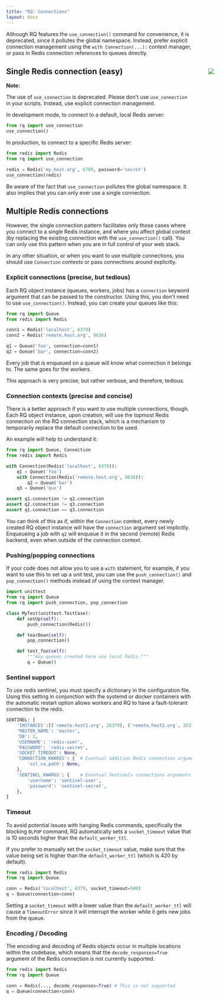 ```yaml
---
title: "RQ: Connections"
layout: docs
---
```


Although RQ features the `use_connection()` command for convenience, it
is deprecated, since it pollutes the global namespace.  Instead, prefer explicit
connection management using the `with Connection(...):` context manager, or
pass in Redis connection references to queues directly.


## Single Redis connection (easy)

<div class="warning">
    <img style="float: right; margin-right: -60px; margin-top: -38px" src="/img/warning.png" />
    <strong>Note:</strong>
    <p>
        The use of <code>use_connection</code> is deprecated.
        Please don't use <code>use_connection</code> in your scripts.
        Instead, use explicit connection management.
    </p>
</div>

In development mode, to connect to a default, local Redis server:

```python
from rq import use_connection
use_connection()
```

In production, to connect to a specific Redis server:

```python
from redis import Redis
from rq import use_connection

redis = Redis('my.host.org', 6789, password='secret')
use_connection(redis)
```

Be aware of the fact that `use_connection` pollutes the global namespace.  It
also implies that you can only ever use a single connection.


## Multiple Redis connections

However, the single connection pattern facilitates only those cases where you
connect to a single Redis instance, and where you affect global context (by
replacing the existing connection with the `use_connection()` call).  You can
only use this pattern when you are in full control of your web stack.

In any other situation, or when you want to use multiple connections, you
should use `Connection` contexts or pass connections around explicitly.


### Explicit connections (precise, but tedious)

Each RQ object instance (queues, workers, jobs) has a `connection` keyword
argument that can be passed to the constructor.  Using this, you don't need to
use `use_connection()`.  Instead, you can create your queues like this:

```python
from rq import Queue
from redis import Redis

conn1 = Redis('localhost', 6379)
conn2 = Redis('remote.host.org', 9836)

q1 = Queue('foo', connection=conn1)
q2 = Queue('bar', connection=conn2)
```

Every job that is enqueued on a queue will know what connection it belongs to.
The same goes for the workers.

This approach is very precise, but rather verbose, and therefore, tedious.


### Connection contexts (precise and concise)

There is a better approach if you want to use multiple connections, though.
Each RQ object instance, upon creation, will use the topmost Redis connection
on the RQ connection stack, which is a mechanism to temporarily replace the
default connection to be used.

An example will help to understand it:

```python
from rq import Queue, Connection
from redis import Redis

with Connection(Redis('localhost', 6379)):
    q1 = Queue('foo')
    with Connection(Redis('remote.host.org', 9836)):
        q2 = Queue('bar')
    q3 = Queue('qux')

assert q1.connection != q2.connection
assert q2.connection != q3.connection
assert q1.connection == q3.connection
```

You can think of this as if, within the `Connection` context, every newly
created RQ object instance will have the `connection` argument set implicitly.
Enqueueing a job with `q2` will enqueue it in the second (remote) Redis
backend, even when outside of the connection context.


### Pushing/popping connections

If your code does not allow you to use a `with` statement, for example, if you
want to use this to set up a unit test, you can use the `push_connection()` and
`pop_connection()` methods instead of using the context manager.

```python
import unittest
from rq import Queue
from rq import push_connection, pop_connection

class MyTest(unittest.TestCase):
    def setUp(self):
        push_connection(Redis())

    def tearDown(self):
        pop_connection()

    def test_foo(self):
        """Any queues created here use local Redis."""
        q = Queue()
```

### Sentinel support

To use redis sentinel, you must specify a dictionary in the configuration file.
Using this setting in conjunction with the systemd or docker containers with the
automatic restart option allows workers and RQ to have a fault-tolerant connection to the redis.

```python
SENTINEL: {
    'INSTANCES':[('remote.host1.org', 26379), ('remote.host2.org', 26379), ('remote.host3.org', 26379)],
    'MASTER_NAME': 'master',
    'DB': 2,
    'USERNAME': 'redis-user',
    'PASSWORD': 'redis-secret',
    'SOCKET_TIMEOUT': None,
    'CONNECTION_KWARGS': {  # Eventual addition Redis connection arguments
        'ssl_ca_path': None,
    },
    'SENTINEL_KWARGS': {    # Eventual Sentinels connections arguments
        'username': 'sentinel-user',
        'password': 'sentinel-secret',
    },
}
```


### Timeout

To avoid potential issues with hanging Redis commands, specifically the blocking `BLPOP` command,
RQ automatically sets a `socket_timeout` value that is 10 seconds higher than the `default_worker_ttl`.

If you prefer to manually set the `socket_timeout` value,
make sure that the value being set is higher than the `default_worker_ttl` (which is 420 by default).

```python
from redis import Redis
from rq import Queue

conn = Redis('localhost', 6379, socket_timeout=500)
q = Queue(connection=conn)
```

Setting a `socket_timeout` with a lower value than the `default_worker_ttl` will cause a `TimeoutError`
since it will interrupt the worker while it gets new jobs from the queue.


### Encoding / Decoding

The encoding and decoding of Redis objects occur in multiple locations within the codebase,
which means that the `decode_responses=True` argument of the Redis connection is not currently supported.

```python
from redis import Redis
from rq import Queue

conn = Redis(..., decode_responses=True) # This is not supported
q = Queue(connection=conn)
```
